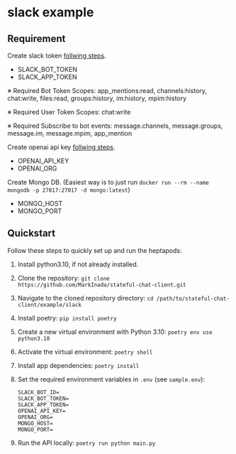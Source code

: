# slack example

## Requirement

Create slack token [follwing steps](https://slack.dev/bolt-python/ja-jp/tutorial/getting-started#tokens-and-installing-apps).

- SLACK_BOT_TOKEN
- SLACK_APP_TOKEN

※ Required Bot Token Scopes: app_mentions:read, channels:history, chat:write, files:read, groups:history, im:history, mpim:history

※ Required User Token Scopes: chat:write

※ Required Subscribe to bot events: message.channels, message.groups, message.im, message.mpim, app_mention

Create openai api key [follwing steps](https://help.openai.com/en/articles/4936850-where-do-i-find-my-secret-api-key).

- OPENAI_API_KEY
- OPENAI_ORG

Create Mongo DB. (Easiest way is to just run `docker run --rm --name mongodb -p 27017:27017 -d mongo:latest`)

- MONGO_HOST
- MONGO_PORT

## Quickstart

Follow these steps to quickly set up and run the heptapods:

1. Install python3.10, if not already installed.
2. Clone the repository: `git clone https://github.com/MarkInada/stateful-chat-client.git`
3. Navigate to the cloned repository directory: `cd /path/to/stateful-chat-client/example/slack`
4. Install poetry: `pip install poetry`
5. Create a new virtual environment with Python 3.10: `poetry env use python3.10`
6. Activate the virtual environment: `poetry shell`
7. Install app dependencies: `poetry install`
8. Set the required environment variables in `.env` (see `sample.env`):

    ```
    SLACK_BOT_ID=
    SLACK_BOT_TOKEN=
    SLACK_APP_TOKEN=
    OPENAI_API_KEY=
    OPENAI_ORG=
    MONGO_HOST=
    MONGO_PORT=
    ```

9.  Run the API locally: `poetry run python main.py`
